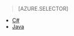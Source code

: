 > [AZURE.SELECTOR]
- [C#](../articles/iot-hub/iot-hub-csharp-csharp-process-d2c.md)
- [Java](../articles/iot-hub/iot-hub-java-java-process-d2c.md)

<!----HONumber=AcomDC_0907_2016-->